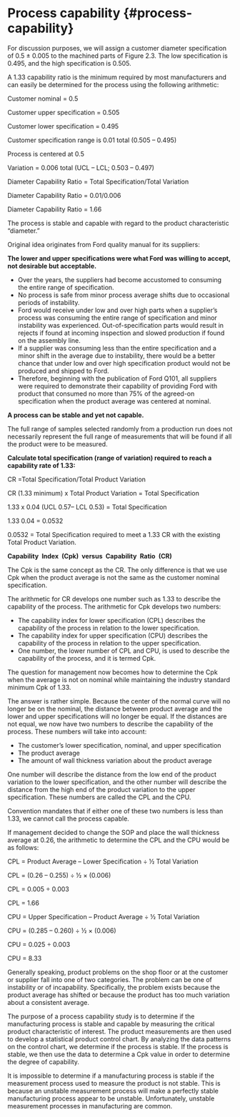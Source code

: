 # Process capability {#process-capability}

For discussion purposes, we will assign a customer diameter specification of 0.5 ± 0.005 to the machined parts of Figure 2.3\. The low specification is 0.495, and the high specification is 0.505.

A 1.33 capability ratio is the minimum required by most manufacturers and can easily be determined for the process using the following arithmetic:

Customer nominal = 0.5

Customer upper specification = 0.505

Customer lower specification = 0.495

Customer specification range is 0.01 total (0.505 – 0.495)

Process is centered at 0.5

Variation = 0.006 total (UCL – LCL; 0.503 – 0.497)

Diameter Capability Ratio = Total Specification/Total Variation

Diameter Capability Ratio = 0.01/0.006

Diameter Capability Ratio = 1.66

The process is stable and capable with regard to the product characteristic “diameter.”

Original idea originates from Ford quality manual for its suppliers:

**The lower and upper specifications were what Ford was willing to accept, not desirable but acceptable.**

*   Over the years, the suppliers had become accustomed to consuming the entire range of specification.
*   No process is safe from minor process average shifts due to occasional periods of instability.
*   Ford would receive under low and over high parts when a supplier’s process was consuming the entire range of specification and minor instability was experienced. Out-of-specification parts would result in rejects if found at incoming inspection and slowed production if found on the assembly line.
*   If a supplier was consuming less than the entire specification and a minor shift in the average due to instability, there would be a better chance that under low and over high specification product would not be produced and shipped to Ford.
*   Therefore, beginning with the publication of Ford Q101, all suppliers were required to demonstrate their capability of providing Ford with product that consumed no more than 75% of the agreed-on specification when the product average was centered at nominal.

**A process can be stable and yet not capable.**

The full range of samples selected randomly from a production run does not necessarily represent the full range of measurements that will be found if all the product were to be measured.

**Calculate total specification (range of variation) required to reach a capability rate of 1.33:**

CR =Total Specification/Total Product Variation

CR (1.33 minimum) x Total Product Variation = Total Specification

1.33 x 0.04 (UCL 0.57– LCL 0.53) = Total Specification

1.33 0.04 = 0.0532

0.0532 = Total Specification required to meet a 1.33 CR with the existing Total Product Variation.

**Capability Index (Cpk) versus Capability Ratio (CR)**

The Cpk is the same concept as the CR. The only difference is that we use Cpk when the product average is not the same as the customer nominal specification.

The arithmetic for CR develops one number such as 1.33 to describe the capability of the process. The arithmetic for Cpk develops two numbers:

*   The capability index for lower specification (CPL) describes the capability of the process in relation to the lower specification.
*   The capability index for upper specification (CPU) describes the capability of the process in relation to the upper specification.
*   One number, the lower number of CPL and CPU, is used to describe the capability of the process, and it is termed Cpk.

The question for management now becomes how to determine the Cpk when the average is not on nominal while maintaining the industry standard minimum Cpk of 1.33.

The answer is rather simple. Because the center of the normal curve will no longer be on the nominal, the distance between product average and the lower and upper specifications will no longer be equal. If the distances are not equal, we now have two numbers to describe the capability of the process. These numbers will take into account:

*   The customer’s lower specification, nominal, and upper specification
*   The product average
*   The amount of wall thickness variation about the product average

One number will describe the distance from the low end of the product variation to the lower specification, and the other number will describe the distance from the high end of the product variation to the upper specification. These numbers are called the CPL and the CPU.

Convention mandates that if either one of these two numbers is less than 1.33, we cannot call the process capable.

If management decided to change the SOP and place the wall thickness average at 0.26, the arithmetic to determine the CPL and the CPU would be as follows:

CPL = Product Average – Lower Specification ÷ ½ Total Variation

CPL = (0.26 – 0.255) ÷ ½ × (0.006)

CPL = 0.005 ÷ 0.003

CPL = 1.66

CPU = Upper Specification – Product Average ÷ ½ Total Variation

CPU = (0.285 – 0.260) ÷ ½ × (0.006)

CPU = 0.025 ÷ 0.003

CPU = 8.33

Generally speaking, product problems on the shop floor or at the customer or supplier fall into one of two categories. The problem can be one of instability or of incapability. Specifically, the problem exists because the product average has shifted or because the product has too much variation about a consistent average.

The purpose of a process capability study is to determine if the manufacturing process is stable and capable by measuring the critical product characteristic of interest. The product measurements are then used to develop a statistical product control chart. By analyzing the data patterns on the control chart, we determine if the process is stable. If the process is stable, we then use the data to determine a Cpk value in order to determine the degree of capability.

It is impossible to determine if a manufacturing process is stable if the measurement process used to measure the product is not stable. This is because an unstable measurement process will make a perfectly stable manufacturing process appear to be unstable. Unfortunately, unstable measurement processes in manufacturing are common.